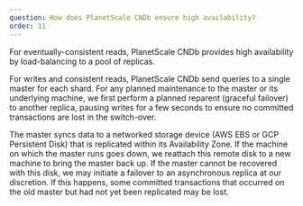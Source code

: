 ```yaml
---
question: How does PlanetScale CNDb ensure high availability?
order: 11
---
```


For eventually-consistent reads, PlanetScale CNDb provides high availability by load-balancing to a pool of replicas.
 
For writes and consistent reads, PlanetScale CNDb send queries to a single master for each shard. For any planned maintenance to the master or its underlying machine, we first perform a planned reparent (graceful failover) to another replica, pausing writes for a few seconds to ensure no committed transactions are lost in the switch-over.
 
The master syncs data to a networked storage device (AWS EBS or GCP Persistent Disk) that is replicated within its Availability Zone. If the machine on which the master runs goes down, we reattach this remote disk to a new machine to bring the master back up. If the master cannot be recovered with this disk, we may initiate a failover to an asynchronous replica at our discretion. If this happens, some committed transactions that occurred on the old master but had not yet been replicated may be lost.

